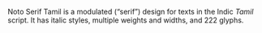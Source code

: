 Noto Serif Tamil is a modulated (“serif”) design for texts in the Indic _Tamil_ script. It has italic styles, multiple weights and widths, and 222 glyphs.